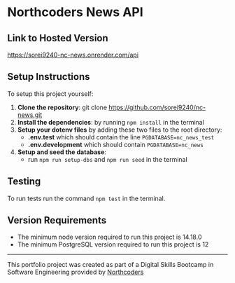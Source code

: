 # Northcoders News API

## Link to Hosted Version

https://sorei9240-nc-news.onrender.com/api


## Setup Instructions

To setup this project yourself:
1. **Clone the repository**: git clone <https://github.com/sorei9240/nc-news.git>
2. **Install the dependencies**: by running `npm install` in the terminal
3. **Setup your dotenv files** by adding these two files to the root directory: 
    - **.env.test** which should contain the line `PGDATABASE=nc_news_test`
    - **.env.development** which should contain `PGDATABASE=nc_news`
4. **Setup and seed the database**: 
    - run `npm run setup-dbs` and `npm run seed` in the terminal


## Testing

To run tests run the command `npm test` in the terminal.


## Version Requirements

- The minimum node version required to run this project is 14.18.0
- The minimum PostgreSQL version required to run this project is 12

--- 

This portfolio project was created as part of a Digital Skills Bootcamp in Software Engineering provided by [Northcoders](https://northcoders.com/)
